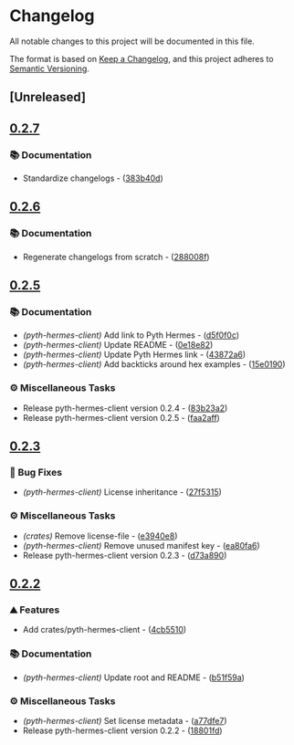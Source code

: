# Changelog

All notable changes to this project will be documented in this file.

The format is based on [Keep a Changelog](https://keepachangelog.com/en/1.0.0/),
and this project adheres to [Semantic Versioning](https://semver.org/spec/v2.0.0.html).


## [Unreleased]

## [0.2.7](https://github.com/AftermathFinance/aftermath-sdk-rust/compare/pyth-hermes-client-v0.2.6...pyth-hermes-client-v0.2.7)

### 📚 Documentation

- Standardize changelogs - ([383b40d](https://github.com/AftermathFinance/aftermath-sdk-rust/commit/383b40d75c38f637aafe06438673f71e1c57d432))


## [0.2.6](https://github.com/AftermathFinance/aftermath-sdk-rust/compare/pyth-hermes-client-v0.2.5...pyth-hermes-client-v0.2.6)

### 📚 Documentation

- Regenerate changelogs from scratch - ([288008f](https://github.com/AftermathFinance/aftermath-sdk-rust/commit/288008f5b60193ea34b765d8ad605cf4f25207e9))

## [0.2.5](https://github.com/AftermathFinance/aftermath-sdk-rust/compare/pyth-hermes-client-v0.2.3...pyth-hermes-client-v0.2.5)

### 📚 Documentation

- *(pyth-hermes-client)* Add link to Pyth Hermes - ([d5f0f0c](https://github.com/AftermathFinance/aftermath-sdk-rust/commit/d5f0f0cd14ce28999c55ccde1761a228bf849998))
- *(pyth-hermes-client)* Update README - ([0e18e82](https://github.com/AftermathFinance/aftermath-sdk-rust/commit/0e18e822049605c019e5d08b5d86afc745fad5be))
- *(pyth-hermes-client)* Update Pyth Hermes link - ([43872a6](https://github.com/AftermathFinance/aftermath-sdk-rust/commit/43872a66e461aa2bcf79266638617da42df4301e))
- *(pyth-hermes-client)* Add backticks around hex examples - ([15e0190](https://github.com/AftermathFinance/aftermath-sdk-rust/commit/15e0190ee2a5738b9958326834942c7e460b2044))

### ⚙️ Miscellaneous Tasks

- Release pyth-hermes-client version 0.2.4 - ([83b23a2](https://github.com/AftermathFinance/aftermath-sdk-rust/commit/83b23a27c6ef5a3fee55177a27106e77ea0afe57))
- Release pyth-hermes-client version 0.2.5 - ([faa2aff](https://github.com/AftermathFinance/aftermath-sdk-rust/commit/faa2affe4207b6a0dafb3ea7da95dd7b9e1ef989))

## [0.2.3](https://github.com/AftermathFinance/aftermath-sdk-rust/compare/pyth-hermes-client-v0.2.2...pyth-hermes-client-v0.2.3)

### 🐛 Bug Fixes

- *(pyth-hermes-client)* License inheritance - ([27f5315](https://github.com/AftermathFinance/aftermath-sdk-rust/commit/27f531547fe190266873674d4d462babf97042c1))

### ⚙️ Miscellaneous Tasks

- *(crates)* Remove license-file - ([e3940e8](https://github.com/AftermathFinance/aftermath-sdk-rust/commit/e3940e8b0eb88621707169eebc78598299946cc7))
- *(pyth-hermes-client)* Remove unused manifest key - ([ea80fa6](https://github.com/AftermathFinance/aftermath-sdk-rust/commit/ea80fa6ad727f51dbceb9a50a0136c03c328ec8b))
- Release pyth-hermes-client version 0.2.3 - ([d73a890](https://github.com/AftermathFinance/aftermath-sdk-rust/commit/d73a8909e86a1fc427d616f2f7b72b4a28df2373))

## [0.2.2](https://github.com/AftermathFinance/aftermath-sdk-rust/compare/pyth-hermes-client-v0.2.1...pyth-hermes-client-v0.2.2)

### ⛰️ Features

- Add crates/pyth-hermes-client - ([4cb5510](https://github.com/AftermathFinance/aftermath-sdk-rust/commit/4cb551094caa87ad606f3fa29285ba3287b008f6))

### 📚 Documentation

- *(pyth-hermes-client)* Update root and README - ([b51f59a](https://github.com/AftermathFinance/aftermath-sdk-rust/commit/b51f59aa2c43ddfafd7433da68a813f48d30a8ac))

### ⚙️ Miscellaneous Tasks

- *(pyth-hermes-client)* Set license metadata - ([a77dfe7](https://github.com/AftermathFinance/aftermath-sdk-rust/commit/a77dfe7f14f55a0f3bdac7a2a920a9bbb82f4d38))
- Release pyth-hermes-client version 0.2.2 - ([18801fd](https://github.com/AftermathFinance/aftermath-sdk-rust/commit/18801fd8aa6985af9a9012af6b38e8b5155e0dc6))

<!-- generated by git-cliff -->
